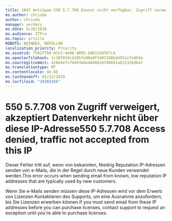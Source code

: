 ```yaml
---
title: 1047 AntiSpam 550 5.7.708 Dienst nicht verfügbar. Zugriff verweigert, Datenverkehr über diese IP-Adresse nicht akzeptiert.
ms.author: chrisda
author: chrisda
manager: serdars
ms.date: 9/28/2018
ms.audience: ITPro
ms.topic: article
ROBOTS: NOINDEX, NOFOLLOW
localization_priority: Priority
ms.assetid: f502f794-03c5-4e08-9095-b801528f67c4
ms.openlocfilehash: 1c10f03dcd105fe80edf3407288bdd551cfed54a
ms.sourcegitcommit: e2864efcfb493b6e46b662b746661a61232bdba7
ms.translationtype: MT
ms.contentlocale: de-DE
ms.lasthandoff: 01/22/2019
ms.locfileid: "29383266"
---
```

# <a name="550-57708-access-denied-traffic-not-accepted-from-this-ip"></a><span data-ttu-id="b2c0f-103">550 5.7.708 von Zugriff verweigert, akzeptiert Datenverkehr nicht über diese IP-Adresse</span><span class="sxs-lookup"><span data-stu-id="b2c0f-103">550 5.7.708 Access denied, traffic not accepted from this IP</span></span>

<span data-ttu-id="b2c0f-104">Dieser Fehler tritt auf, wenn von bekannten, Niedrig Reputation IP-Adressen senden von e-Mails, die in der Regel durch neue Kunden verwendet werden.</span><span class="sxs-lookup"><span data-stu-id="b2c0f-104">This error occurs when sending email from known, low reputation IP addresses that are typically used by new customers.</span></span>
  
<span data-ttu-id="b2c0f-105">Wenn Sie e-Mails senden müssen diese IP-Adressen wird vor dem Erwerb von Lizenzen Kontaktieren des Supports, um eine Ausnahme anzufordern, bis Sie Lizenzen erwerben können.</span><span class="sxs-lookup"><span data-stu-id="b2c0f-105">If you must send email from these IP addresses before you can purchase licenses, contact support to request an exception until you're able to purchase licenses.</span></span>
  

